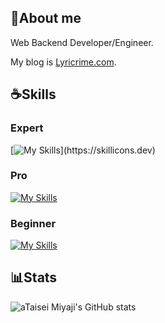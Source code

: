 ## 🏀About me

Web Backend Developer/Engineer.

My blog is [Lyricrime.com](https://www.lyricrime.com/).

## ☕️Skills

### Expert

[![My Skills](https://skillicons.dev/icons?i=php,laravel,)](https://skillicons.dev)

### Pro

[![My Skills](https://skillicons.dev/icons?i=html,css,js,ts,nodejs,vue,nuxt,react,next,vite,docker,mysql,prisma,ruby&perline=6)](https://skillicons.dev)

### Beginner

[![My Skills](https://skillicons.dev/icons?i=astro,tailwind)](https://skillicons.dev)

## 📊Stats

![aTaisei Miyaji's GitHub stats](https://github-readme-stats.vercel.app/api?username=taiseimiyaji&show_icons=true&theme=transparent)
<!--
**taiseimiyaji/taiseimiyaji** is a ✨ _special_ ✨ repository because its `README.md` (this file) appears on your GitHub profile.

Here are some ideas to get you started:

- 🔭 I’m currently working on ...
- 🌱 I’m currently learning ...
- 👯 I’m looking to collaborate on ...
- 🤔 I’m looking for help with ...
- 💬 Ask me about ...
- 📫 How to reach me: ...
- 😄 Pronouns: ...
- ⚡ Fun fact: ...
-->
